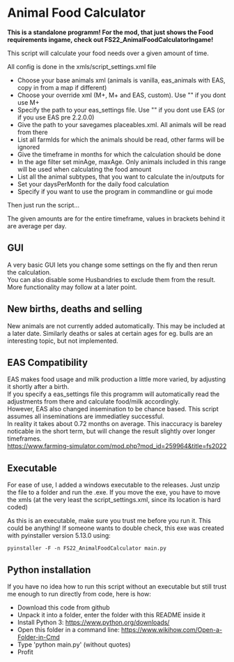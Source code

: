 # Animal Food Calculator

__This is a standalone programm! For the mod, that just shows the Food requirements ingame, check out FS22_AnimalFoodCalculatorIngame!__

This script will calculate your food needs over a given amount of time.

All config is done in the xmls/script_settings.xml file

* Choose your base animals xml (animals is vanilla, eas_animals with EAS, copy in from a map if different)
* Choose your override xml (M+, M+ and EAS, custom). Use "" if you dont use M+
* Specify the path to your eas_settings file. Use "" if you dont use EAS (or if you use EAS pre 2.2.0.0)
* Give the path to your savegames placeables.xml. All animals will be read from there
* List all farmIds for which the animals should be read, other farms will be ignored
* Give the timeframe in months for which the calculation should be done
* In the age filter set minAge, maxAge. Only animals included in this range will be used when calculating the food amount
* List all the animal subtypes, that you want to calculate the in/outputs for
* Set your daysPerMonth for the daily food calculation
* Specify if you want to use the program in commandline or gui mode

Then just run the script...

The given amounts are for the entire timeframe, values in brackets behind it are average per day.

## GUI

A very basic GUI lets you change some settings on the fly and then rerun the calculation.  
You can also disable some Husbandries to exclude them from the result.
More functionality may follow at a later point.

## New births, deaths and selling

New animals are not currently added automatically. This may be included at a later date.
Similarly deaths or sales at certain ages for eg. bulls are an interesting topic, but not implemented.

## EAS Compatibility

EAS makes food usage and milk production a little more varied, by adjusting it shortly after a birth.  
If you specify a eas_settings file this programm will automatically read the adjustments from there and calculate food/milk accordingly.  
However, EAS also changed insemination to be chance based. This script assumes all inseminations are immediatley successful.  
In reality it takes about 0.72 months on average. This inaccuracy is bareley noticable in the short term, but will change the result slightly over longer timeframes.  
https://www.farming-simulator.com/mod.php?mod_id=259964&title=fs2022

## Executable

For ease of use, I added a windows executable to the releases. Just unzip the file to a folder and run the .exe.
If you move the exe, you have to move the xmls (at the very least the script_settings.xml, since its location is hard coded)

As this is an executable, make sure you trust me before you run it. This could be anything!
If someone wants to double check, this exe was created with pyinstaller version 5.13.0 using:

	pyinstaller -F -n FS22_AnimalFoodCalculator main.py

## Python installation

If you have no idea how to run this script without an executable but still trust me enough to run directly from code, here is how:

* Download this code from github
* Unpack it into a folder, enter the folder with this README inside it
* Install Python 3: https://www.python.org/downloads/
* Open this folder in a command line: https://www.wikihow.com/Open-a-Folder-in-Cmd
* Type 'python main.py' (without quotes)
* Profit
